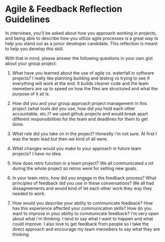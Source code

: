 # Agile & Feedback Reflection Guidelines
In interviews, you'll be asked about how you approach working in projects, and being able to describe how you utilize agile processes is a great way to help you stand out as a junior developer candidate. This reflection is meant to help you develop this skill.

With that in mind, please answer the following questions in your own gist about your group project:

1. What have you learned about the use of agile vs. waterfall in software projects? 
I really like planning building and testing vs trying to see if everything will work at the end. It builds cleaner code and the team memebers are up to speed on how the files are structured and what the purpose of it all is. 

2. How did you and your group approach project management in this project (what tools did you use, how did you hold each other accountable, etc.)? we used github projects and would break apart different responsibilities for the team and deadlines for them to get done. 

3. What role did you take on in the project? 
Honestly i'm not sure. At first I was the team lead but then we kind of all were.

4. What changes would you make to your approach in future team projects?
I have no idea. 

5. How does retro function in a team project?
We all communicated a lot during the whole project so retros were for setting new goals. 

6. In your team retro, how did you engage in the feedback process? What principles of feedback did you use in these conversations? We all had dissagreements and would kind of let each other work they way they needed to work. 

7. How would you describe your ability to communicate feedback? How has this experience affected your communication skills? How do you want to improve in your ability to communicate feedback?
I'm very open about what i'm thinking. I tend to say what I want to happen and what could improve. I also love to get feedback from people so I take the direct approach and encourage my team memebers to say what they are thinking. 
